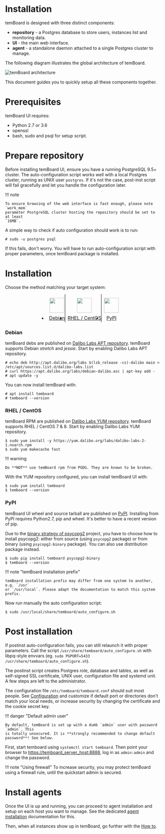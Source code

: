 <h1>Installation</h1>

temBoard is designed with three distinct components:

- **repository** - a Postgres database to store users, instances list and
 monitoring data.
- **UI** - the main web interface.
- **agent** - a standalone daemon attached to a single Postgres cluster to manage.


The following diagram illustrates the global architecture of temBoard.

![temBoard architecture](sc/architecture.png)

This document guides you to quickly setup all these components together.


# Prerequisites

temBoard UI requires:

- Python 2.7 or 3.6
- openssl
- bash, sudo and psql for setup script.


# Prepare repository

Before installing temBoard UI, ensure you have a running PostgreSQL 9.5+
cluster. The auto-configuration script works well with a local Postgres cluster,
running as UNIX user `postgres`. If it's not the case, post-inst script will
fail gracefully and let you handle the configuration later.

!!! note

    To ensure browsing of the web interface is fast enough, please note `work_mem`
    parameter PostgreSQL cluster hosting the repository should be set to at least
    `16MB`.

A simple way to check if auto configuration should work is to run:

``` console
# sudo -u postgres psql
```

If this fails, don't worry. You will have to run auto-configuration script with
proper parameters, once temBoard package is installed.


# Installation

Choose the method matching your target system:

<ul class="tabs">
  <li><a href="#debian"><img src="../sc/debian.svg" height="48" width="48"></img> Debian</a></li>
  <li><a href="#rhel-centos"><img src="../sc/centos.svg" height="48" width="48"></img> RHEL / CentOS</a></li>
  <li><a href="#pypi"><img src="../sc/pypi.svg" height="48" width="48"></img> PyPI</a></li>
</ul>

<div id="debian" markdown=1>
<h3>Debian</h3>

temBoard debs are published on [Dalibo Labs APT repository](https://apt.dalibo.org/labs/).
temBoard supports Debian *stretch* and *jessie*. Start by enabling
Dalibo Labs APT repository.


``` console
# echo deb http://apt.dalibo.org/labs $(lsb_release -cs)-dalibo main > /etc/apt/sources.list.d/dalibo-labs.list
# curl https://apt.dalibo.org/labs/debian-dalibo.asc | apt-key add -
# apt update -y
```

You can now install temBoard with:

``` console
# apt install temboard
# temboard --version
```
</div>


<div id="rhel-centos" markdown=1>
<h3>RHEL / CentOS</h3>

temBoard RPM are published on [Dalibo Labs YUM repository](https://yum.dalibo.org/labs/).
temBoard supports RHEL / CentOS 7 & 8. Start by enabling Dalibo Labs YUM repository.

``` console
$ sudo yum install -y https://yum.dalibo.org/labs/dalibo-labs-2-1.noarch.rpm
$ sudo yum makecache fast
```

!!! warning

    Do **NOT** use temBoard rpm from PGDG. They are known to be broken.


With the YUM repository configured, you can install temBoard UI with:

``` console
$ sudo yum install temboard
$ temboard --version
```
</div>


<div id="pypi" markdown=1>
<h3>PyPI</h3>

temBoard UI wheel and source tarball are published on
[PyPI](https://pypi.org/project/temboard). Installing from PyPI requires
Python2.7, pip and wheel. It's better to have a recent version of pip.

Due to the [binary strategy of
psycopg2](http://initd.org/psycopg/articles/2018/02/08/psycopg-274-released/)
project, you have to choose how to install psycopg2: either from source (using
`psycopg2` package) or from binary (using `psycopg2-binary` package). You can
also use distribution package instead.

``` console
$ sudo pip install temboard psycopg2-binary
$ temboard --version
```

!!! note "temBoard installation prefix"

    temBoard installation prefix may differ from one system to another, e.g. `/usr`
    or `/usr/local`. Please adapt the documentation to match this system prefix.

Now run manually the auto configuration script:

``` console
$ sudo /usr/local/share/temboard/auto_configure.sh
```
</div>


# Post installation

If postinst auto-configuration fails, you can still relaunch it with proper
parameters. Call the script `/usr/share/temboard/auto_configure.sh` with
libpq-style envvars (eg. `sudo PGPORT=5433 /usr/share/temboard/auto_configure.sh`).

The postinst script creates Postgres role, database and tables, as
well as self-signed SSL certificate, UNIX user, configuration file and systemd
unit. A few steps are left to the administrator.

The configuration file `/etc/temboard/temboard.conf` should suit most people.
See [Configuration](server_configure.md) and customize if default port
or directories don't match your local needs, or increase security by changing
the certificate and the cookie secret key.

!!! danger "Default admin user"

    By default, temBoard is set up with a dumb `admin` user with password `admin`. This
    is totally unsecured. It is **strongly recommended to change default password**! See below.

First, start temboard using `systemctl start temboard`.
Then point your browser to <https://temboard_server_host:8888>, log in as
`admin:admin` and change the password.

!!! note "Using firewall"
    To increase security, you may protect temBoard using
    a firewall rule, until the quickstart admin is secured.


# Install agents

Once the UI is up and running, you can proceed to agent installation and setup
on each host you want to manage. See the dedicated [agent installation](agent_install.md)
documentation for this.

Then, when all instances show up in temBoard, go further with the [How
to](temboard-howto.md).


<script src="../sc/tabs.js" defer="defer"></script>
<style type="text/css">
.tabs {
  text-align: center;
  margin: 0;
  padding: 0;
  display: flex;
  flex-flow: row nowrap;
  justify-content: center;
  align-items: flex-start;
}

.rst-content .section ul.tabs li {
  display: block;
  flex-grow: 1;
  margin: 0;
  padding: 4px;
}

.tabs li + li {
  border-left: 1px solid black;
}

.tabs li img {
  margin: 8px auto;
  display: block;
}

.tabs li a {
  display: inline-block;
  width: 100%;
  padding: 4px;
  font-size: 110%;
}

.tabs li a.active {
  font-weight: bold;
  /* Match RTD bg of current entry in side bar. */
  background: #e3e3e3;
}
</style>
